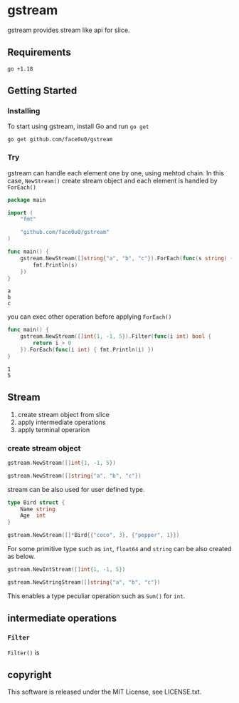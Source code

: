# gstream

gstream provides stream like api for slice.

## Requirements
`go +1.18`

## Getting Started

### Installing

To start using gstream, install Go and run `go get`
```
go get github.com/face0u0/gstream
```

### Try

gstream can handle each element one by one, using mehtod chain. In this case, `NewStream()` create stream object and each element is handled by `ForEach()`

```go
package main

import (
	"fmt"

	"github.com/face0u0/gstream"
)

func main() {
	gstream.NewStream([]string{"a", "b", "c"}).ForEach(func(s string) {
		fmt.Println(s)
	})
}
```
```
a
b
c
```

you can exec other operation before applying `ForEach()`

```go
func main() {
	gstream.NewStream([]int{1, -1, 5}).Filter(func(i int) bool {
		return i > 0
	}).ForEach(func(i int) { fmt.Println(i) })
}
```
```
1
5
```

## Stream 

1. create stream object from slice
2. apply intermediate operations
3. apply terminal operarion


### create stream object

```go
gstream.NewStream([]int{1, -1, 5})
```

```go
gstream.NewStream([]string{"a", "b", "c"})
```

stream can be also used for user defined type.
```go
type Bird struct {
	Name string
	Age  int
}
```
```go
gstream.NewStream([]*Bird{{"coco", 3}, {"pepper", 1}})
```

For some primitive type such as `int`, `float64` and `string` can be also created as below.

```go
gstream.NewIntStream([]int{1, -1, 5})
```
```go
gstream.NewStringStream([]string{"a", "b", "c"})
```

This enables a type peculiar operation such as `Sum()` for `int`.

## intermediate operations

### `Filter`
`Filter()` is  

## copyright
This software is released under the MIT License, see LICENSE.txt.
